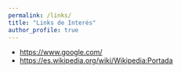 ```yaml
---
permalink: /links/
title: "Links de Interés"
author_profile: true
---
```


- https://www.google.com/
- https://es.wikipedia.org/wiki/Wikipedia:Portada
